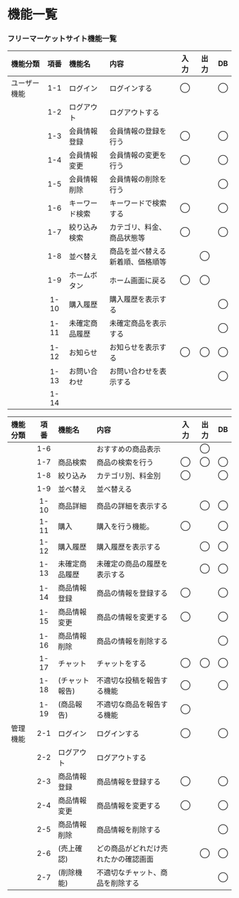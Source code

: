 # 機能一覧
### フリーマーケットサイト機能一覧

|機能分類|項番|機能名|内容|入力|出力|DB|
|:---|:---:|:---|:---|:---:|:---:|:---:|
|ユーザー機能|1-1|ログイン|ログインする|◯||◯|
||1-2|ログアウト|ログアウトする||||
||1-3|会員情報登録|会員情報の登録を行う|◯||◯|
||1-4|会員情報変更|会員情報の変更を行う|◯||◯|
||1-5|会員情報削除|会員情報の削除を行う|||◯|
||1-6|キーワード検索|キーワードで検索する|◯||◯|
||1-7|絞り込み検索|カテゴリ、料金、商品状態等|◯||◯|
||1-8|並べ替え|商品を並べ替える<br>新着順、価格順等||◯||
||1-9|ホームボタン|ホーム画面に戻る|◯|◯||
||1-10|購入履歴|購入履歴を表示する|||◯|
||1-11|未確定商品履歴|未確定商品を表示する|||◯|
||1-12|お知らせ|お知らせを表示する|◯|◯|◯|
||1-13|お問い合わせ|お問い合わせを表示する|||◯|
||1-14||||||

|機能分類|項番|機能名|内容|入力|出力|DB|
|:---|:---:|:---|:---|:---:|:---:|:---:|
||1-6||おすすめの商品表示||◯||
||1-7|商品検索|商品の検索を行う|◯|◯|◯|
||1-8|絞り込み|カテゴリ別、料金別|◯||◯|
||1-9|並べ替え|並べ替える||||
||1-10|商品詳細|商品の詳細を表示する||◯|◯|
||1-11|購入|購入を行う機能。|◯||◯|
||1-12|購入履歴|購入履歴を表示する||◯|◯|
||1-13|未確定商品履歴|未確定の商品の履歴を表示する||◯|◯|
||1-14|商品情報登録|商品の情報を登録する|◯||◯|
||1-15|商品情報変更|商品の情報を変更する|◯||◯|
||1-16|商品情報削除|商品の情報を削除する|||◯|
||1-17|チャット|チャットをする|◯|◯|◯|
||1-18|(チャット報告)|不適切な投稿を報告する機能|◯||◯|
||1-19|(商品報告)|不適切な商品を報告する機能|◯|||◯|
|管理機能|2-1|ログイン|ログインする|◯||◯|
||2-2|ログアウト|ログアウトする||||
||2-3|商品情報登録|商品情報を登録する|◯||◯|
||2-4|商品情報変更|商品情報を変更する|◯||◯|
||2-5|商品情報削除|商品情報を削除する|||◯|
||2-6|(売上確認)|どの商品がどれだけ売れたかの確認画面||◯|◯|
||2-7|(削除機能)|不適切なチャット、商品を削除する|||◯|
